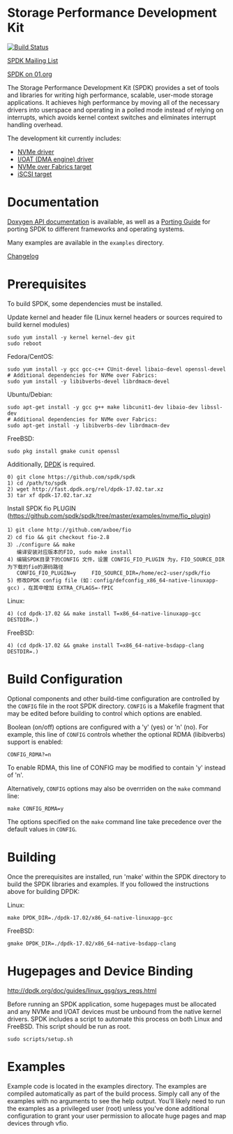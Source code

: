 Storage Performance Development Kit
===================================

[![Build Status](https://travis-ci.org/spdk/spdk.svg?branch=master)](https://travis-ci.org/spdk/spdk)

[SPDK Mailing List](https://lists.01.org/mailman/listinfo/spdk)

[SPDK on 01.org](https://01.org/spdk)

The Storage Performance Development Kit (SPDK) provides a set of tools
and libraries for writing high performance, scalable, user-mode storage
applications. It achieves high performance by moving all of the necessary
drivers into userspace and operating in a polled mode instead of relying on
interrupts, which avoids kernel context switches and eliminates interrupt
handling overhead.

The development kit currently includes:
* [NVMe driver](http://www.spdk.io/doc/nvme.html)
* [I/OAT (DMA engine) driver](http://www.spdk.io/doc/ioat.html)
* [NVMe over Fabrics target](http://www.spdk.io/doc/nvmf.html)
* [iSCSI target](http://www.spdk.io/doc/iscsi.html)

Documentation
=============

[Doxygen API documentation](http://www.spdk.io/doc/) is available, as
well as a [Porting Guide](http://www.spdk.io/doc/porting.html) for porting SPDK to different frameworks
and operating systems.

Many examples are available in the `examples` directory.

[Changelog](CHANGELOG.md)

Prerequisites
=============

To build SPDK, some dependencies must be installed.

Update kernel and header file (Linux kernel headers or sources required to build kernel modules)
   
    sudo yum install -y kernel kernel-dev git
    sudo reboot

Fedora/CentOS:

    sudo yum install -y gcc gcc-c++ CUnit-devel libaio-devel openssl-devel
    # Additional dependencies for NVMe over Fabrics:
    sudo yum install -y libibverbs-devel librdmacm-devel

Ubuntu/Debian:

    sudo apt-get install -y gcc g++ make libcunit1-dev libaio-dev libssl-dev
    # Additional dependencies for NVMe over Fabrics:
    sudo apt-get install -y libibverbs-dev librdmacm-dev

FreeBSD:

    sudo pkg install gmake cunit openssl

Additionally, [DPDK](http://dpdk.org/doc/quick-start) is required.

    0) git clone https://github.com/spdk/spdk
    1) cd /path/to/spdk
    2) wget http://fast.dpdk.org/rel/dpdk-17.02.tar.xz
    3) tar xf dpdk-17.02.tar.xz

Install SPDK fio PLUGIN (https://github.com/spdk/spdk/tree/master/examples/nvme/fio_plugin)

    1）git clone http://github.com/axboe/fio
    2）cd fio && git checkout fio-2.8
    3）./configure && make
       编译安装对应版本的FIO, sudo make install
    4) 编辑SPDK目录下的CONFIG 文件，设置 CONFIG_FIO_PLUGIN 为y，FIO_SOURCE_DIR 为下载的fio的源码路径
       CONFIG_FIO_PLUGIN=y     FIO_SOURCE_DIR=/home/ec2-user/spdk/fio
    5) 修改DPDK config file (如：config/defconfig_x86_64-native-linuxapp-gcc) ，在其中增加 EXTRA_CFLAGS=-fPIC
    
Linux:

    4) (cd dpdk-17.02 && make install T=x86_64-native-linuxapp-gcc DESTDIR=.)

FreeBSD:

    4) (cd dpdk-17.02 && gmake install T=x86_64-native-bsdapp-clang DESTDIR=.)

Build Configuration
===================

Optional components and other build-time configuration are controlled by the `CONFIG` file
in the root SPDK directory.  `CONFIG` is a Makefile fragment that may be edited before building to
control which options are enabled.

Boolean (on/off) options are configured with a 'y' (yes) or 'n' (no).  For example, this line of
`CONFIG` controls whether the optional RDMA (libibverbs) support is enabled:

    CONFIG_RDMA?=n

To enable RDMA, this line of CONFIG may be modified to contain 'y' instead of 'n'.

Alternatively, `CONFIG` options may also be overrriden on the `make` command line:

    make CONFIG_RDMA=y

The options specified on the `make` command line take precedence over the default values in
`CONFIG`.

Building
========

Once the prerequisites are installed, run 'make' within the SPDK directory
to build the SPDK libraries and examples.
If you followed the instructions above for building DPDK:

Linux:

    make DPDK_DIR=./dpdk-17.02/x86_64-native-linuxapp-gcc

FreeBSD:

    gmake DPDK_DIR=./dpdk-17.02/x86_64-native-bsdapp-clang

Hugepages and Device Binding
============================

http://dpdk.org/doc/guides/linux_gsg/sys_reqs.html

Before running an SPDK application, some hugepages must be allocated and
any NVMe and I/OAT devices must be unbound from the native kernel drivers.
SPDK includes a script to automate this process on both Linux and FreeBSD.
This script should be run as root.

    sudo scripts/setup.sh

Examples
========

Example code is located in the examples directory. The examples are compiled
automatically as part of the build process. Simply call any of the examples
with no arguments to see the help output. You'll likely need to run the examples
as a privileged user (root) unless you've done additional configuration
to grant your user permission to allocate huge pages and map devices through
vfio.

